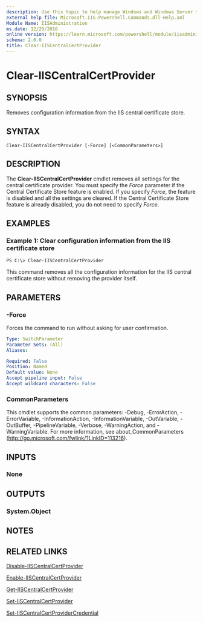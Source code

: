 ```yaml
---
description: Use this topic to help manage Windows and Windows Server technologies with Windows PowerShell.
external help file: Microsoft.IIS.Powershell.Commands.dll-Help.xml
Module Name: IISAdministration
ms.date: 12/20/2016
online version: https://learn.microsoft.com/powershell/module/iisadministration/clear-iiscentralcertprovider?view=windowsserver2022-ps&wt.mc_id=ps-gethelp
schema: 2.0.0
title: Clear-IISCentralCertProvider
---
```


# Clear-IISCentralCertProvider

## SYNOPSIS
Removes configuration information from the IIS central certificate store.

## SYNTAX

```
Clear-IISCentralCertProvider [-Force] [<CommonParameters>]
```

## DESCRIPTION
The **Clear-IISCentralCertProvider** cmdlet removes all settings for the central certificate provider.
You must specify the *Force* parameter if the Central Certificate Store feature is enabled.
If you specify *Force*, the feature is disabled and all the settings are cleared.
If the Central Certificate Store feature is already disabled, you do not need to specify *Force*.

## EXAMPLES

### Example 1: Clear configuration information from the IIS certificate store
```
PS C:\> Clear-IISCentralCertProvider
```

This command removes all the configuration information for the IIS central certificate store without removing the provider itself.

## PARAMETERS

### -Force
Forces the command to run without asking for user confirmation.

```yaml
Type: SwitchParameter
Parameter Sets: (All)
Aliases: 

Required: False
Position: Named
Default value: None
Accept pipeline input: False
Accept wildcard characters: False
```

### CommonParameters
This cmdlet supports the common parameters: -Debug, -ErrorAction, -ErrorVariable, -InformationAction, -InformationVariable, -OutVariable, -OutBuffer, -PipelineVariable, -Verbose, -WarningAction, and -WarningVariable. For more information, see about_CommonParameters (http://go.microsoft.com/fwlink/?LinkID=113216).

## INPUTS

### None

## OUTPUTS

### System.Object

## NOTES

## RELATED LINKS

[Disable-IISCentralCertProvider](./Disable-IISCentralCertProvider.md)

[Enable-IISCentralCertProvider](./Enable-IISCentralCertProvider.md)

[Get-IISCentralCertProvider](./Get-IISCentralCertProvider.md)

[Set-IISCentralCertProvider](./Set-IISCentralCertProvider.md)

[Set-IISCentralCertProviderCredential](./Set-IISCentralCertProviderCredential.md)

